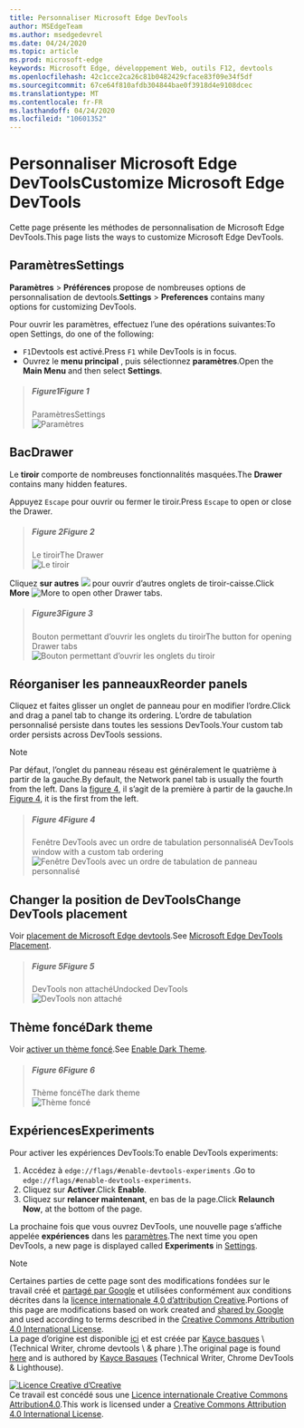 ```yaml
---
title: Personnaliser Microsoft Edge DevTools
author: MSEdgeTeam
ms.author: msedgedevrel
ms.date: 04/24/2020
ms.topic: article
ms.prod: microsoft-edge
keywords: Microsoft Edge, développement Web, outils F12, devtools
ms.openlocfilehash: 42c1cce2ca26c81b0482429cface83f09e34f5df
ms.sourcegitcommit: 67ce64f810afdb304844bae0f3918d4e9108dcec
ms.translationtype: MT
ms.contentlocale: fr-FR
ms.lasthandoff: 04/24/2020
ms.locfileid: "10601352"
---
```

<!-- Copyright Kayce Basques 

   Licensed under the Apache License, Version 2.0 (the "License");
   you may not use this file except in compliance with the License.
   You may obtain a copy of the License at

       https://www.apache.org/licenses/LICENSE-2.0

   Unless required by applicable law or agreed to in writing, software
   distributed under the License is distributed on an "AS IS" BASIS,
   WITHOUT WARRANTIES OR CONDITIONS OF ANY KIND, either express or implied.
   See the License for the specific language governing permissions and
   limitations under the License.  -->





# <span data-ttu-id="50774-103">Personnaliser Microsoft Edge DevTools</span><span class="sxs-lookup"><span data-stu-id="50774-103">Customize Microsoft Edge DevTools</span></span>   

  

<span data-ttu-id="50774-104">Cette page présente les méthodes de personnalisation de Microsoft Edge DevTools.</span><span class="sxs-lookup"><span data-stu-id="50774-104">This page lists the ways to customize Microsoft Edge DevTools.</span></span>  

## <span data-ttu-id="50774-105">Paramètres</span><span class="sxs-lookup"><span data-stu-id="50774-105">Settings</span></span>   

<span data-ttu-id="50774-106">**Paramètres**  >  **Préférences** propose de nombreuses options de personnalisation de devtools.</span><span class="sxs-lookup"><span data-stu-id="50774-106">**Settings** > **Preferences** contains many options for customizing DevTools.</span></span>  

<span data-ttu-id="50774-107">Pour ouvrir les paramètres, effectuez l’une des opérations suivantes:</span><span class="sxs-lookup"><span data-stu-id="50774-107">To open Settings, do one of the following:</span></span>  

*   <span data-ttu-id="50774-108">`F1`Devtools est activé.</span><span class="sxs-lookup"><span data-stu-id="50774-108">Press `F1` while DevTools is in focus.</span></span>  
*   <span data-ttu-id="50774-109">Ouvrez le **menu principal** , puis sélectionnez **paramètres**.</span><span class="sxs-lookup"><span data-stu-id="50774-109">Open the **Main Menu** and then select **Settings**.</span></span>  

> ##### <span data-ttu-id="50774-110">Figure1</span><span class="sxs-lookup"><span data-stu-id="50774-110">Figure 1</span></span>  
> <span data-ttu-id="50774-111">Paramètres</span><span class="sxs-lookup"><span data-stu-id="50774-111">Settings</span></span>  
> ![Paramètres][ImageSettings]  

## <span data-ttu-id="50774-113">Bac</span><span class="sxs-lookup"><span data-stu-id="50774-113">Drawer</span></span>   

<span data-ttu-id="50774-114">Le **tiroir** comporte de nombreuses fonctionnalités masquées.</span><span class="sxs-lookup"><span data-stu-id="50774-114">The **Drawer** contains many hidden features.</span></span>  

<span data-ttu-id="50774-115">Appuyez `Escape` pour ouvrir ou fermer le tiroir.</span><span class="sxs-lookup"><span data-stu-id="50774-115">Press `Escape` to open or close the Drawer.</span></span>  

> ##### <span data-ttu-id="50774-116">Figure 2</span><span class="sxs-lookup"><span data-stu-id="50774-116">Figure 2</span></span>  
> <span data-ttu-id="50774-117">Le tiroir</span><span class="sxs-lookup"><span data-stu-id="50774-117">The Drawer</span></span>  
> ![Le tiroir][ImageDrawerExample]  

<span data-ttu-id="50774-119">Cliquez **sur autres** ![ ][ImageMoreIcon] pour ouvrir d’autres onglets de tiroir-caisse.</span><span class="sxs-lookup"><span data-stu-id="50774-119">Click **More** ![More][ImageMoreIcon]  to open other Drawer tabs.</span></span>  

> ##### <span data-ttu-id="50774-120">Figure3</span><span class="sxs-lookup"><span data-stu-id="50774-120">Figure 3</span></span>  
> <span data-ttu-id="50774-121">Bouton permettant d’ouvrir les onglets du tiroir</span><span class="sxs-lookup"><span data-stu-id="50774-121">The button for opening Drawer tabs</span></span>  
> ![Bouton permettant d’ouvrir les onglets du tiroir][ImageMoreDrawerTabs]  

## <span data-ttu-id="50774-123">Réorganiser les panneaux</span><span class="sxs-lookup"><span data-stu-id="50774-123">Reorder panels</span></span>   

<span data-ttu-id="50774-124">Cliquez et faites glisser un onglet de panneau pour en modifier l’ordre.</span><span class="sxs-lookup"><span data-stu-id="50774-124">Click and drag a panel tab to change its ordering.</span></span>  <span data-ttu-id="50774-125">L’ordre de tabulation personnalisé persiste dans toutes les sessions DevTools.</span><span class="sxs-lookup"><span data-stu-id="50774-125">Your custom tab order persists across DevTools sessions.</span></span>  

> [!NOTE]
> <span data-ttu-id="50774-126">Par défaut, l’onglet du panneau réseau est généralement le quatrième à partir de la gauche.</span><span class="sxs-lookup"><span data-stu-id="50774-126">By default, the Network panel tab is usually the fourth from the left.</span></span>  <span data-ttu-id="50774-127">Dans la [figure 4](#figure-4), il s’agit de la première à partir de la gauche.</span><span class="sxs-lookup"><span data-stu-id="50774-127">In [Figure 4](#figure-4), it is the first from the left.</span></span>  

> ##### <span data-ttu-id="50774-128">Figure 4</span><span class="sxs-lookup"><span data-stu-id="50774-128">Figure 4</span></span>  
> <span data-ttu-id="50774-129">Fenêtre DevTools avec un ordre de tabulation personnalisé</span><span class="sxs-lookup"><span data-stu-id="50774-129">A DevTools window with a custom tab ordering</span></span>    
> ![Fenêtre DevTools avec un ordre de tabulation de panneau personnalisé][ImageCustomTabOrdering]  

## <span data-ttu-id="50774-131">Changer la position de DevTools</span><span class="sxs-lookup"><span data-stu-id="50774-131">Change DevTools placement</span></span>   

<span data-ttu-id="50774-132">Voir [placement de Microsoft Edge devtools][DevToolsPlacement].</span><span class="sxs-lookup"><span data-stu-id="50774-132">See [Microsoft Edge DevTools Placement][DevToolsPlacement].</span></span>  

> ##### <span data-ttu-id="50774-133">Figure 5</span><span class="sxs-lookup"><span data-stu-id="50774-133">Figure 5</span></span>  
> <span data-ttu-id="50774-134">DevTools non attaché</span><span class="sxs-lookup"><span data-stu-id="50774-134">Undocked DevTools</span></span>  
> ![DevTools non attaché][ImageUndock]  

## <span data-ttu-id="50774-136">Thème foncé</span><span class="sxs-lookup"><span data-stu-id="50774-136">Dark theme</span></span>   

<span data-ttu-id="50774-137">Voir [activer un thème foncé][DarkTheme].</span><span class="sxs-lookup"><span data-stu-id="50774-137">See [Enable Dark Theme][DarkTheme].</span></span>  

> ##### <span data-ttu-id="50774-138">Figure 6</span><span class="sxs-lookup"><span data-stu-id="50774-138">Figure 6</span></span>  
> <span data-ttu-id="50774-139">Thème foncé</span><span class="sxs-lookup"><span data-stu-id="50774-139">The dark theme</span></span>  
> ![Thème foncé][ImageDarkTheme]  

## <span data-ttu-id="50774-141">Expériences</span><span class="sxs-lookup"><span data-stu-id="50774-141">Experiments</span></span>   

<span data-ttu-id="50774-142">Pour activer les expériences DevTools:</span><span class="sxs-lookup"><span data-stu-id="50774-142">To enable DevTools experiments:</span></span>  

1.  <span data-ttu-id="50774-143">Accédez à `edge://flags/#enable-devtools-experiments` .</span><span class="sxs-lookup"><span data-stu-id="50774-143">Go to `edge://flags/#enable-devtools-experiments`.</span></span>  
1.  <span data-ttu-id="50774-144">Cliquez sur **Activer**.</span><span class="sxs-lookup"><span data-stu-id="50774-144">Click **Enable**.</span></span>  
1.  <span data-ttu-id="50774-145">Cliquez sur **relancer maintenant**, en bas de la page.</span><span class="sxs-lookup"><span data-stu-id="50774-145">Click **Relaunch Now**, at the bottom of the page.</span></span>  

<span data-ttu-id="50774-146">La prochaine fois que vous ouvrez DevTools, une nouvelle page s’affiche appelée **expériences** dans les [paramètres](#settings).</span><span class="sxs-lookup"><span data-stu-id="50774-146">The next time you open DevTools, a new page is displayed called **Experiments** in [Settings](#settings).</span></span>  

   

  

<!-- image links -->  

[ImageMoreIcon]: /microsoft-edge/devtools-guide-chromium/media/more-icon.msft.png  

[ImageSettings]: /microsoft-edge/devtools-guide-chromium/media/customize-settings-preferences.msft.png "Figure 1: paramètres"  
[ImageDrawerExample]: /microsoft-edge/devtools-guide-chromium/media/customize-drawer-open.msft.png "Figure 2: tiroir"  
[ImageMoreDrawerTabs]: /microsoft-edge/devtools-guide-chromium/media/customize-drawer-open-more-tools.msft.png "Figure 3: bouton permettant d’ouvrir les onglets du tiroir"  
[ImageCustomTabOrdering]: /microsoft-edge/devtools-guide-chromium/media/customize-network-first-position.msft.png "Figure 4: fenêtre d’un DevTools avec un ordre de tabulation de panneau personnalisé"  
[ImageUndock]: /microsoft-edge/devtools-guide-chromium/media/customize-dev-tools-dock-side.msft.png "Figure 5: DevTools non attaché"  
[ImageDarkTheme]: /microsoft-edge/devtools-guide-chromium/media/customize-settings-appearance-theme.msft.png "Figure 6: thème foncé"  

<!-- links -->  

[DevToolsPlacement]: /microsoft-edge/devtools-guide-chromium/customize/placement "Changer la position de Microsoft Edge DevTools (détacher, ancrer en bas, ancrer à gauche)"  
[DarkTheme]: /microsoft-edge/devtools-guide-chromium/customize/dark-theme "Activer un thème foncé dans Microsoft Edge DevTools"  

> [!NOTE]
> <span data-ttu-id="50774-155">Certaines parties de cette page sont des modifications fondées sur le travail créé et [partagé par Google][GoogleSitePolicies] et utilisées conformément aux conditions décrites dans la [licence internationale 4,0 d’attribution Creative][CCA4IL].</span><span class="sxs-lookup"><span data-stu-id="50774-155">Portions of this page are modifications based on work created and [shared by Google][GoogleSitePolicies] and used according to terms described in the [Creative Commons Attribution 4.0 International License][CCA4IL].</span></span>  
> <span data-ttu-id="50774-156">La page d’origine est disponible [ici](https://developers.google.com/web/tools/chrome-devtools/customize/index) et est créée par [Kayce basques][KayceBasques] \ (Technical Writer, chrome devtools \ & phare \).</span><span class="sxs-lookup"><span data-stu-id="50774-156">The original page is found [here](https://developers.google.com/web/tools/chrome-devtools/customize/index) and is authored by [Kayce Basques][KayceBasques] \(Technical Writer, Chrome DevTools \& Lighthouse\).</span></span>  

[![Licence Creative d’Creative][CCby4Image]][CCA4IL]  
<span data-ttu-id="50774-158">Ce travail est concédé sous une [Licence internationale Creative Commons Attribution4.0][CCA4IL].</span><span class="sxs-lookup"><span data-stu-id="50774-158">This work is licensed under a [Creative Commons Attribution 4.0 International License][CCA4IL].</span></span>  

[CCA4IL]: https://creativecommons.org/licenses/by/4.0  
[CCby4Image]: https://i.creativecommons.org/l/by/4.0/88x31.png  
[GoogleSitePolicies]: https://developers.google.com/terms/site-policies  
[KayceBasques]: https://developers.google.com/web/resources/contributors/kaycebasques  

